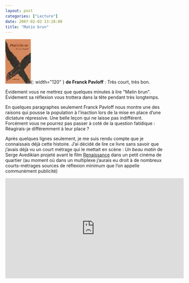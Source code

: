 ```yaml
---
layout: post
categories: ["Lecture"]
date: 2007-02-02 13:28:00
title: "Matin brun"
---
```


![couverture](/assets/images/couv_lecture/matinbrun.webp){: width="120" } **de Franck Pavloff** : Très court, très bon.

Évidement vous ne mettrez que quelques minutes à lire "Matin
brun". Évidement sa réflexion vous trottera dans la tête pendant très
longtemps.

En quelques paragraphes seulement Franck Pavloff nous montre une des
raisons qui pousse la population à l’inaction lors de la mise en place
d’une dictature répressive. Une belle leçon qui ne laisse pas
indifférent. Forcément vous ne pourrez pas passer à coté de la question
fatidique : Réagirais-je différemment à leur place ?

Après quelques lignes seulement, je me suis rendu compte que je
connaissais déjà cette histoire. J’ai décidé de lire ce livre sans
savoir que j’avais déjà vu un court métrage qui le mettait en scène :
*Un beau matin* de Serge Avedikian projeté avant le film
[Renaissance](http://www.allocine.fr/film/fichefilm_gen_cfilm=17344.html)
dans un petit cinéma de quartier
(au moment où dans un multiplexe j’aurais eu droit à de nombreux
courts-métrages sources de réflexion minimum que l’on appelle
communément publicité)

<iframe width="560" height="315" src="https://www.youtube.com/embed/SP6fZrxFPMM" title="YouTube video player" frameborder="0" allow="accelerometer; autoplay; clipboard-write; encrypted-media; gyroscope; picture-in-picture" allowfullscreen></iframe>
